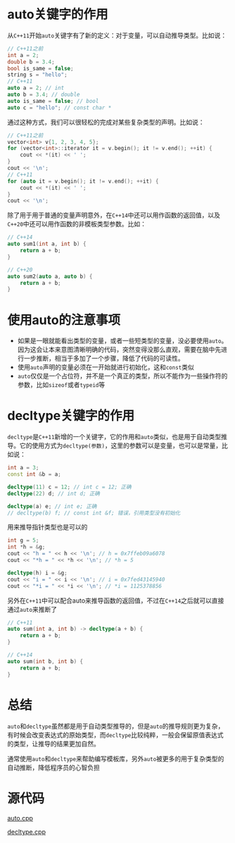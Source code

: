 # auto关键字的作用

从`C++11`开始`auto`关键字有了新的定义：对于变量，可以自动推导类型。比如说：

```c++
// C++11之前
int a = 2;
double b = 3.4;
bool is_same = false;
string s = "hello";
// C++11
auto a = 2; // int
auto b = 3.4; // double
auto is_same = false; // bool
auto c = "hello"; // const char *
```

通过这种方式，我们可以很轻松的完成对某些复杂类型的声明。比如说：

```c++
// C++11之前
vector<int> v{1, 2, 3, 4, 5};
for (vector<int>::iterator it = v.begin(); it != v.end(); ++it) {
    cout << *(it) << ' ';
}
cout << '\n';
// C++11
for (auto it = v.begin(); it != v.end(); ++it) {
    cout << *(it) << ' ';
}
cout << '\n';
```

除了用于用于普通的变量声明意外，在`C++14`中还可以用作函数的返回值，以及`C++20`中还可以用作函数的非模板类型参数。比如：

```c++
// C++14
auto sum1(int a, int b) { 
    return a + b; 
}

// C++20
auto sum2(auto a, auto b) { 
    return a + b; 
}
```

# 使用auto的注意事项

-   如果是一眼就能看出类型的变量，或者一些短类型的变量，没必要使用`auto`。因为这会让本来意图清晰明确的代码，突然变得没那么直观，需要在脑中先进行一步推断，相当于多加了一个步骤，降低了代码的可读性。
-   使用`auto`声明的变量必须在一开始就进行初始化，这和`const`类似
-   `auto`仅仅是一个占位符，并不是一个真正的类型，所以不能作为一些操作符的参数，比如`sizeof`或者`typeid`等

# decltype关键字的作用

`decltype`是`C++11`新增的一个关键字，它的作用和`auto`类似，也是用于自动类型推导。它的使用方式为`decltype(参数)`，这里的参数可以是变量，也可以是常量，比如说：

```C++
int a = 3;
const int &b = a;

decltype(11) c = 12; // int c = 12; 正确
decltype(22) d; // int d; 正确

decltype(a) e; // int e; 正确
// decltype(b) f; // const int &f; 错误，引用类型没有初始化
```

用来推导指针类型也是可以的

```C++
int g = 5;
int *h = &g;
cout << "h = " << h << '\n'; // h = 0x7ffeb09a6078
cout << "*h = " << *h << '\n'; // *h = 5

decltype(h) i = &g;
cout << "i = " << i << '\n'; // i = 0x7fed43145940
cout << "*i = " << *i << '\n'; // *i = 1125378856
```

另外在`C++11`中可以配合auto来推导函数的返回值，不过在`C++14`之后就可以直接通过`auto`来推断了

```C++
// C++11
auto sum(int a, int b) -> decltype(a + b) { 
    return a + b; 
}

// C++14
auto sum(int b, int b) {
    return a + b;
}
```

# 总结

`auto`和`decltype`虽然都是用于自动类型推导的，但是`auto`的推导规则更为复杂，有时候会改变表达式的原始类型，而`decltype`比较纯粹，一般会保留原值表达式的类型，让推导的结果更加自然。

通常使用`auto`和`decltype`来帮助编写模板库，另外`auto`被更多的用于复杂类型的自动推断，降低程序员的心智负担

# 源代码

[auto.cpp](https://github.com/ROBINwan999/Cpp-new-features/blob/main/C%2B%2B11/auto%20and%20decltype/auto.cpp)

[decltype.cpp](https://github.com/ROBINwan999/Cpp-new-features/blob/main/C%2B%2B11/auto%20and%20decltype/decltype.cpp)
